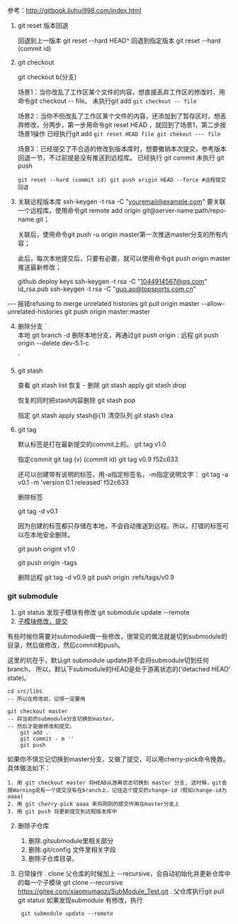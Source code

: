 参考：http://gitbook.liuhui998.com/index.html



1. git reset 版本回退

    回退到上一版本
    git reset --hard HEAD^ 
    回退到指定版本
    git reset --hard (commit id)

2. git checkout 

    git checkout b(分支)
    

    场景1：当你改乱了工作区某个文件的内容，想直接丢弃工作区的修改时，用命令git checkout -- file。
    未执行git add
    `
        git checkout -- file
    `

    场景2：当你不但改乱了工作区某个文件的内容，还添加到了暂存区时，想丢弃修改，分两步，第一步用命令git reset HEAD <file>，就回到了场景1，第二步按场景1操作
    已经执行git add
    `
        git reset HEAD file
        git chekout --- file
    `

    场景3：已经提交了不合适的修改到版本库时，想要撤销本次提交，参考版本回退一节，不过前提是没有推送到远程库。
    已经执行 git commit
    未执行   git push

    `
        git reset --hard (commit id)
        git push origin HEAD --force #远程提交回退
    `


3.  关联远程版本库
    ssh-keygen -t rsa -C "youremail@example.com"
    要关联一个远程库，使用命令git remote add origin git@server-name:path/repo-name.git；

    关联后，使用命令git push -u origin master第一次推送master分支的所有内容；

    此后，每次本地提交后，只要有必要，就可以使用命令git push origin master推送最新修改；

 
    github  deploy keys
    ssh-keygen -t rsa -C "1044914567@qq.com"
    id_rsa.pub
ssh-keygen -t rsa -C "guo.ao@topsports.com.cn"

--- 报错refusing to merge unrelated histories
git pull origin master --allow-unrelated-histories
git push origin master:master


4. 删除分支
      `   
        本地
        git branch -d <branch name>删除本地分支，再通过git push origin :<branch name>
        远程
        git push origin --delete dev-5.1-c

    `


5. git stash

    查看
    git stash list 
    恢复 - 删除
    git stash apply 
    git stash drop

    恢复的同时把stash内容删除
    git stash pop
    
    指定
    git stash apply stash@{1} 
    清空队列
    git stash clea


6. git tag

    默认标签是打在最新提交的commit上的。
    git tag v1.0

    指定commit  git tag (v)  (commit id)
    git tag v0.9   f52c633

    还可以创建带有说明的标签，用-a指定标签名，-m指定说明文字：
    git tag -a v0.1  -m 'version 0.1 released'   f52c633


    删除标签

    git tag -d v0.1


    因为创建的标签都只存储在本地，不会自动推送到远程。所以，打错的标签可以在本地安全删除。

    git push origint v1.0

    git push origin -tags

    删除远程
    git tag -d v0.9
    git push origin :refs/tags/v0.9
    
    
### git submodule
1. git status
    发现子模块有修改
    git submodule update --remote
2. [子模块修改，提交](https://segmentfault.com/a/1190000020297996)


有些时候你需要对submodule做一些修改，很常见的做法就是切到submodule的目录，然后做修改，然后commit和push。

这里的坑在于，默认git submodule update并不会将submodule切到任何branch，
所以，默认下submodule的HEAD是处于游离状态的(‘detached HEAD’ state)。

```
cd src/libs
-- 所以在修改前，记得一定要用 

git checkout master
-- 将当前的submodule分支切换到master，
-- 然后才能做修改和提交。
    git add .
    git commit - m ''
    git push
```



如果你不慎忘记切换到master分支，又做了提交，可以用cherry-pick命令挽救。具体做法如下：

    1. 用 git checkout master 将HEAD从游离状态切换到 master 分支, 这时候，git会报Warning说有一个提交没有在branch上，记住这个提交的change-id（假如change-id为 aaaa)
    2. 用 git cherry-pick aaaa 来将刚刚的提交作用在master分支上
    3. 用 git push 将更新提交到远程版本库中

2. 删除子仓库
    1. 删除.gitsubmodule里相关部分
    2. 删除.git/config 文件里相关字段
    3. 删除子仓库目录。

3. 日常操作
    . clone 父仓库的时候加上 --recursive，会自动初始化并更新仓库中的每一个子模块
        git clone --recursive https://gitee.com/xiaomumaozi/SubModule_Test.git
    . 父仓库执行git pull    
        git status
        如果发现submodule 有修改，执行

        git submodule update --remote
